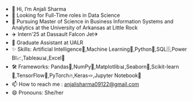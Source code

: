 - 👋 Hi, I’m Anjali Sharma
- 👀 Looking for Full-Time roles in Data Science
- 🌱 Pursuing Master of Science in Business Information Systems and Analytics at the University of Arkansas at Little Rock
- ✈️ Intern'25 at Dassault Falcon Jet✈
- 💼 Graduate Assistant at UALR
- ✨ Skills: Artificial Intelligence🤖,Machine Learning🧠,Python🐍,SQL🗄️,Power BI📈,Tableau📊,Excel📑
- 🛠️ Frameworks: Pandas🐼,NumPy🔢,Matplotlib📊,Seaborn🌊,Scikit-learn🤖,TensorFlow🧠,PyTorch🔥,Keras🪢,Jupyter Notebook📓
- 📫 How to reach me : anjalisharma09122@gmail.com
- 😄 Pronouns: She/her

<!---
Anjali0928/Anjali0928 is a ✨ special ✨ repository because its `README.md` (this file) appears on your GitHub profile.
You can click the Preview link to take a look at your changes.
--->
